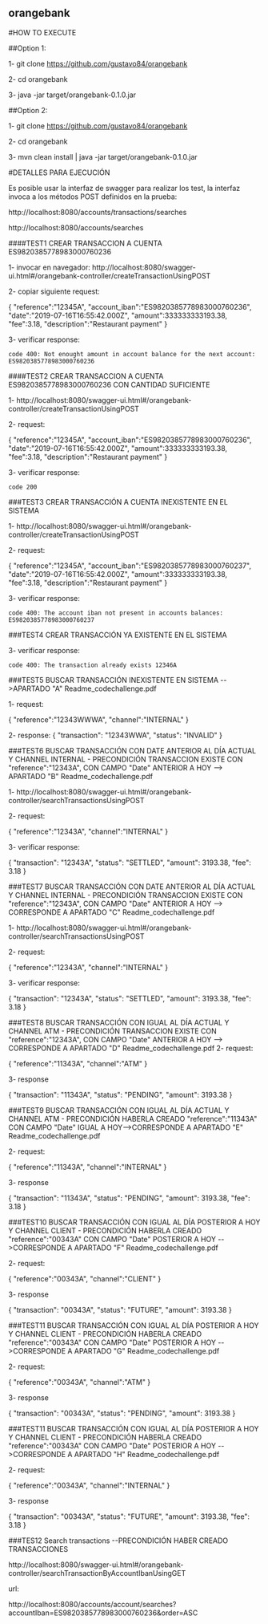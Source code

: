 ## orangebank


#HOW TO EXECUTE


##Option 1:

1- git clone https://github.com/gustavo84/orangebank

2- cd orangebank

3- java -jar target/orangebank-0.1.0.jar


##Option 2:

1- git clone https://github.com/gustavo84/orangebank

2- cd orangebank

3- mvn clean install | java -jar target/orangebank-0.1.0.jar

#DETALLES PARA EJECUCIÓN

Es posible usar la interfaz de swagger para realizar los test, la interfaz invoca a los métodos POST definidos en la prueba:

http://localhost:8080/accounts/transactions/searches

http://localhost:8080/accounts/searches



####TEST1 CREAR TRANSACCION A CUENTA ES9820385778983000760236

1- invocar en navegador: http://localhost:8080/swagger-ui.html#/orangebank-controller/createTransactionUsingPOST

2- copiar siguiente request:

{
"reference":"12345A",
"account_iban":"ES9820385778983000760236",
"date":"2019-07-16T16:55:42.000Z",
"amount":333333333193.38,
"fee":3.18,
"description":"Restaurant payment"
}

3- verificar response:

	code 400: Not enought amount in account balance for the next account: ES9820385778983000760236

####TEST2 CREAR TRANSACCION A CUENTA ES9820385778983000760236 CON CANTIDAD SUFICIENTE

1- http://localhost:8080/swagger-ui.html#/orangebank-controller/createTransactionUsingPOST

2- request:

{
"reference":"12345A",
"account_iban":"ES9820385778983000760236",
"date":"2019-07-16T16:55:42.000Z",
"amount":333333333193.38,
"fee":3.18,
"description":"Restaurant payment"
}

3- verificar response:

	code 200
	
	
###TEST3 CREAR TRANSACCIÓN A CUENTA INEXISTENTE EN EL SISTEMA

1- http://localhost:8080/swagger-ui.html#/orangebank-controller/createTransactionUsingPOST

2- request:

{
"reference":"12345A",
"account_iban":"ES9820385778983000760237",
"date":"2019-07-16T16:55:42.000Z",
"amount":333333333193.38,
"fee":3.18,
"description":"Restaurant payment"
}

3- verificar response:

	code 400: The account iban not present in accounts balances: ES9820385778983000760237
	

###TEST4 CREAR TRANSACCIÓN YA EXISTENTE EN EL SISTEMA	

3- verificar response:

	code 400: The transaction already exists 12346A
	
###TEST5 BUSCAR TRANSACCIÓN INEXISTENTE EN SISTEMA -->APARTADO "A" Readme_codechallenge.pdf

1-  request:

{
"reference":"12343WWWA",
"channel":"INTERNAL"
}

2- response:
{
  "transaction": "12343WWA",
  "status": "INVALID"
}
	
###TEST6 BUSCAR TRANSACCIÓN CON DATE ANTERIOR AL DÍA ACTUAL Y CHANNEL INTERNAL - PRECONDICIÓN TRANSACCION EXISTE CON "reference":"12343A", CON CAMPO "Date" ANTERIOR A HOY --> APARTADO "B" Readme_codechallenge.pdf


1- http://localhost:8080/swagger-ui.html#/orangebank-controller/searchTransactionsUsingPOST

2-  request:

{
"reference":"12343A",
"channel":"INTERNAL"
}

3- verificar response:

{
  "transaction": "12343A",
  "status": "SETTLED",
  "amount": 3193.38,
  "fee": 3.18
}

###TEST7 BUSCAR TRANSACCIÓN CON DATE ANTERIOR AL DÍA ACTUAL Y CHANNEL INTERNAL - PRECONDICIÓN TRANSACCION EXISTE CON "reference":"12343A", CON CAMPO "Date" ANTERIOR A HOY --> CORRESPONDE A APARTADO "C" Readme_codechallenge.pdf


1- http://localhost:8080/swagger-ui.html#/orangebank-controller/searchTransactionsUsingPOST

2-  request:

{
"reference":"12343A",
"channel":"INTERNAL"
}

3- verificar response:

{
  "transaction": "12343A",
  "status": "SETTLED",
  "amount": 3193.38,
  "fee": 3.18
}

###TEST8 BUSCAR TRANSACCIÓN CON IGUAL AL DÍA ACTUAL Y CHANNEL ATM - PRECONDICIÓN TRANSACCION EXISTE CON "reference":"12343A", CON CAMPO "Date" ANTERIOR A HOY --> CORRESPONDE A APARTADO "D" Readme_codechallenge.pdf
2-  request:

{
"reference":"11343A",
"channel":"ATM"
}

3- response

{
  "transaction": "11343A",
  "status": "PENDING",
  "amount": 3193.38
}

###TEST9 BUSCAR TRANSACCIÓN CON IGUAL AL DÍA ACTUAL Y CHANNEL ATM - PRECONDICIÓN HABERLA CREADO "reference":"11343A" CON CAMPO "Date" IGUAL A HOY-->CORRESPONDE A APARTADO "E" Readme_codechallenge.pdf

2-  request:

{
"reference":"11343A",
"channel":"INTERNAL"
}

3- response

{
  "transaction": "11343A",
  "status": "PENDING",
  "amount": 3193.38,
  "fee": 3.18
}


###TEST10 BUSCAR TRANSACCIÓN CON IGUAL AL DÍA POSTERIOR A HOY Y CHANNEL CLIENT - PRECONDICIÓN HABERLA CREADO "reference":"00343A" CON CAMPO "Date" POSTERIOR A HOY -->CORRESPONDE A APARTADO "F" Readme_codechallenge.pdf

2-  request:

{
"reference":"00343A",
"channel":"CLIENT"
}

3- response

{
  "transaction": "00343A",
  "status": "FUTURE",
  "amount": 3193.38
}

###TEST11 BUSCAR TRANSACCIÓN CON IGUAL AL DÍA POSTERIOR A HOY Y CHANNEL CLIENT - PRECONDICIÓN HABERLA CREADO "reference":"00343A" CON CAMPO "Date" POSTERIOR A HOY -->CORRESPONDE A APARTADO "G" Readme_codechallenge.pdf

2-  request:

{
"reference":"00343A",
"channel":"ATM"
}

3- response

{
  "transaction": "00343A",
  "status": "PENDING",
  "amount": 3193.38
}

###TEST11 BUSCAR TRANSACCIÓN CON IGUAL AL DÍA POSTERIOR A HOY Y CHANNEL CLIENT - PRECONDICIÓN HABERLA CREADO "reference":"00343A" CON CAMPO "Date" POSTERIOR A HOY -->CORRESPONDE A APARTADO "H" Readme_codechallenge.pdf

2-  request:

{
"reference":"00343A",
"channel":"INTERNAL"
}

3- response

{
  "transaction": "00343A",
  "status": "FUTURE",
  "amount": 3193.38,
  "fee": 3.18
}

###TES12 Search transactions --PRECONDICIÓN HABER CREADO TRANSACCIONES

http://localhost:8080/swagger-ui.html#/orangebank-controller/searchTransactionByAccountIbanUsingGET

url:

http://localhost:8080/accounts/account/searches?accountIban=ES9820385778983000760236&order=ASC



